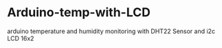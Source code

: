 # Arduino-temp-with-LCD
arduino temperature and humidity monitoring with DHT22 Sensor and i2c LCD 16x2
